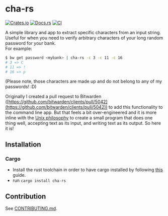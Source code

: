 # cha-rs

[![Crates.io](https://img.shields.io/crates/v/cha-rs.svg)](https://crates.io/crates/cha-rs)
[![Docs.rs](https://docs.rs/cha-rs/badge.svg)](https://docs.rs/cha-rs)
[![CI](https://github.com/jj-style/cha-rs/workflows/CI/badge.svg)](https://github.com/jj-style/cha-rs/actions)

A simple library and app to extract specific characters from an input string. Useful for when you need to verify arbitrary characters of your long random password for your bank.  
For example:  
```bash
$ bw get password <mybank> | cha-rs -c 3 -c 11 -c 16
# 3 => C
# 11 => !
# 16 => p
```
(Please note, those characters are made up and do not belong to any of my passwords! :D)

Originally I created a pull request to Bitwarden ([https://github.com/bitwarden/clients/pull/5042](https://github.com/bitwarden/clients/pull/5042)) to add this functionality to the command line app. But that feels a bit over-engineered and it is more inline with the [Unix philosophy](https://en.wikipedia.org/wiki/Unix_philosophy) to create a small program that does one thing well, accepting text as its input, and writing text as its output. So here it is!  

## Installation

### Cargo

* Install the rust toolchain in order to have cargo installed by following
  [this](https://www.rust-lang.org/tools/install) guide.
* run `cargo install cha-rs`

## Contribution

See [CONTRIBUTING.md](CONTRIBUTING.md).
